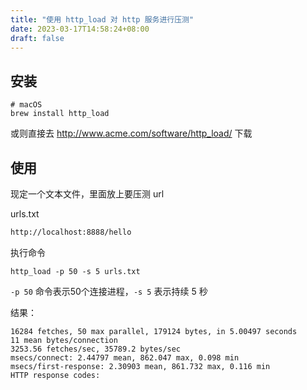 ```yaml
---
title: "使用 http_load 对 http 服务进行压测"
date: 2023-03-17T14:58:24+08:00
draft: false
---
```


## 安装 ```shell # macOS brew install http_load ``` 或则直接去 http://www.acme.com/software/http_load/ 下载  ## 使用 现定一个文本文件，里面放上要压测 url  urls.txt ```txt http://localhost:8888/hello ```  执行命令 ```shell http_load -p 50 -s 5 urls.txt ``` `-p 50` 命令表示50个连接进程，`-s 5` 表示持续 5 秒  结果： ```shell 16284 fetches, 50 max parallel, 179124 bytes, in 5.00497 seconds 11 mean bytes/connection 3253.56 fetches/sec, 35789.2 bytes/sec msecs/connect: 2.44797 mean, 862.047 max, 0.098 min msecs/first-response: 2.30903 mean, 861.732 max, 0.116 min HTTP response codes: ```
